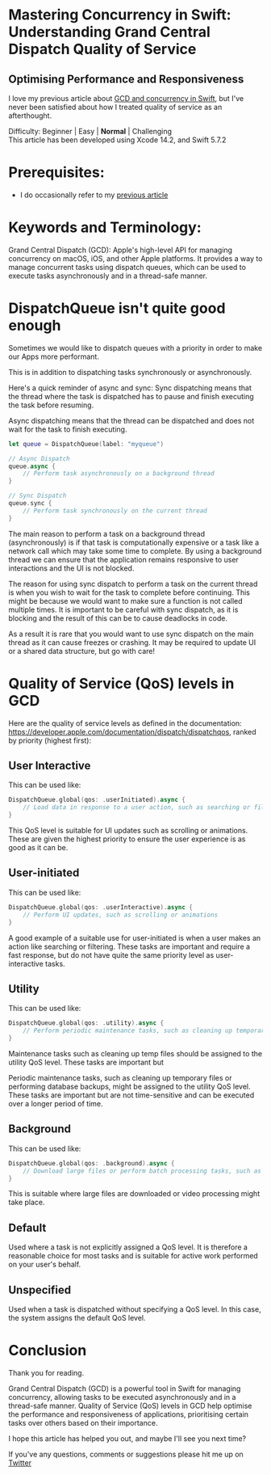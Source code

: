 # Mastering Concurrency in Swift: Understanding Grand Central Dispatch Quality of Service
## Optimising Performance and Responsiveness

I love my previous article about [GCD and concurrency in Swift](https://medium.com/swift-coding/concurrency-and-grand-central-dispatch-in-swift-gcd-f0ae063973c2), but I've never been satisfied about how I treated  quality of service as an afterthought. 

Difficulty: Beginner | Easy | **Normal** | Challenging<br/>
This article has been developed using Xcode 14.2, and Swift 5.7.2 

# Prerequisites:
* I do occasionally refer to my [previous article](https://medium.com/swift-coding/concurrency-and-grand-central-dispatch-in-swift-gcd-f0ae063973c2)

# Keywords and Terminology:
Grand Central Dispatch (GCD): Apple's high-level API for managing concurrency on macOS, iOS, and other Apple platforms. It provides a way to manage concurrent tasks using dispatch queues, which can be used to execute tasks asynchronously and in a thread-safe manner.

# DispatchQueue isn't quite good enough
Sometimes we would like to dispatch queues with a priority in order to make our Apps more performant.

This is in addition to dispatching tasks synchronously or asynchronously.

Here's a quick reminder of async and sync:
Sync dispatching means that the thread where the task is dispatched has to pause and finish executing the task before resuming.

Async dispatching means that the thread can be dispatched and does not wait for the task to finish executing.

```swift
let queue = DispatchQueue(label: "myqueue")

// Async Dispatch
queue.async {
    // Perform task asynchronously on a background thread
}

// Sync Dispatch
queue.sync {
    // Perform task synchronously on the current thread
}
```

The main reason to perform a task on a background thread (asynchronously) is if that task is computationally expensive or a task like a network call which may take some time to complete. By using a background thread we can ensure that the application remains responsive to user interactions and the UI is not blocked.

The reason for using sync dispatch to perform a task on the current thread is when you wish to wait for the task to complete before continuing. This might be because we would want to make sure a function is not called multiple times. It is important to be careful with sync dispatch, as it is blocking and the result of this can be to cause deadlocks in code.

As a result it is rare that you would want to use sync dispatch on the main thread as it can cause freezes or crashing. It may be required to update UI or a shared data structure, but go with care!

# Quality of Service (QoS) levels in GCD
Here are the quality of service levels as defined in the documentation: https://developer.apple.com/documentation/dispatch/dispatchqos, ranked by priority (highest first):

## User Interactive
This can be used like:

```swift
DispatchQueue.global(qos: .userInitiated).async {
    // Load data in response to a user action, such as searching or filtering
}
```
This QoS level is suitable for UI updates such as scrolling or animations. These are given the highest priority to ensure the user experience is as good as it can be.

## User-initiated
This can be used like:

```swift
DispatchQueue.global(qos: .userInteractive).async {
    // Perform UI updates, such as scrolling or animations
}
```

A good example of a suitable use for user-initiated is when a user makes an action like searching or filtering. These tasks are important and require a fast response, but do not have quite the same priority level as user-interactive tasks.

## Utility
This can be used like:

```swift
DispatchQueue.global(qos: .utility).async {
    // Perform periodic maintenance tasks, such as cleaning up temporary files or performing database backups
}
```
Maintenance tasks such as cleaning up temp files should be assigned to the utility QoS level. These tasks are important but 

Periodic maintenance tasks, such as cleaning up temporary files or performing database backups, might be assigned to the utility QoS level. These tasks are important but are not time-sensitive and can be executed over a longer period of time.

## Background
This can be used like:

```swift
DispatchQueue.global(qos: .background).async {
    // Download large files or perform batch processing tasks, such as image or video processing
}
```
This is suitable where large files are downloaded or video processing might take place. 

## Default
Used where a task is not explicitly assigned a QoS level. It is therefore a reasonable choice for most tasks and is suitable for active work performed on your user's behalf.

## Unspecified
Used when a task is dispatched without specifying a QoS level. In this case, the system assigns the default QoS level.

# Conclusion
Thank you for reading.

Grand Central Dispatch (GCD) is a powerful tool in Swift for managing concurrency, allowing tasks to be executed asynchronously and in a thread-safe manner. Quality of Service (QoS) levels in GCD help optimise the performance and responsiveness of applications, prioritising certain tasks over others based on their importance.

I hope this article has helped you out, and maybe I'll see you next time?

If you've any questions, comments or suggestions please hit me up on [Twitter](https://twitter.com/stevenpcurtis) 
